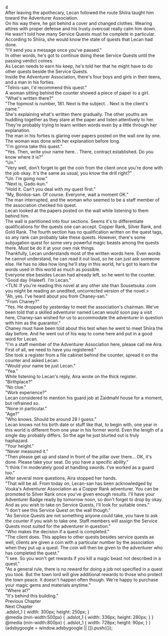 4<br/>
After leaving the apothecary, Lecan followed the route Shiira taught him toward the Adventurer Association.<br/>
On his way there, he got behind a cover and changed clothes. Wearing attires with proper defense and his trusty overcoat really calm him down.<br/>
He wasn't told how many Service Quests must he complete in particular.<br/>
According to Shiira, she would know the state of quests that Lecan had done.<br/>
"I'll send you a message once you've passed."<br/>
In other words, he's got to continue doing these Service Quests until the passing verdict comes.<br/>
As Lecan needs to earn his keep, he's told her that he might have to do other quests beside the Service Quests.<br/>
Inside the Adventurer Association, there's four boys and girls in their teens, and a man in his forties.<br/>
"Telnis-san, I'd recommend this quest."<br/>
A woman sitting behind the counter showed a piece of paper to a girl.<br/>
"What's written there?"<br/>
"The topmost is number, 181. Next is the subject. <Warehouse Cleaning>. Next is the client's name."<br/>
She's explaining what's written there gradually. The other youths are huddling together as they stare at the paper and listen attentively to her. They're probably trying to learn written words even by a little through her explanation.<br/>
The man in his forties is glaring over papers posted on the wall one by one.<br/>
The woman was done with her explanation before long.<br/>
"I'm gonna take this quest."<br/>
"Yes. Then, write your name here. <Telnis Accepted. Aira Received>. There, contract established. Do you know where it is?"<br/>
"Un."<br/>
"Very well, don't forget to get the coin from the client once you're done with the job okay. It's the same as usual, you know the drill right?"<br/>
"Un. I'm going now."<br/>
"Next is, Gado-kun."<br/>
"Hold it. Can't you deal with my quest first."<br/>
"My, Bordos-san. Of course. Everyone, wait a moment OK."<br/>
The man interrupted, and the woman who seemed to be a staff member of the association checked his quest.<br/>
Lecan looked at the papers posted on the wall while listening to them behind him.<br/>
The wall is partitioned into four sections. Seems it's to differentiate qualifications for the quests one can accept. Copper Rank, Silver Rank, and Gold Rank. The fourth section has no qualification written on the quest tags, so any rank can probably take these quests. However, there's some subjugation quest for some very powerful magic beasts among the quests there. Must be do it at your own risk things.<br/>
Thankfully, Lecan understands most of the written words here. Even words he cannot understand, he can read it out loud, so he can just ask someone else. He has no idea how long he'll stay in this world, he's got to learn the words used in this world as much as possible.<br/>
Everyone else besides Lecan had already left, so he went to the counter.<br/>
"Good day (Haleef). I'm Lecan."<br/>
<TLN: If you're reading this novel at any other site than Sousetsuka .com you might be reading an unedited, uncorrected version of the novel.><br/>
"Ah, yes. I've heard about you from Chaney-san."<br/>
"From Chaney?"<br/>
"Yes. He dropped by yesterday to meet the association's chairman. We've been told that a skilled adventurer named Lecan would soon pay a visit here, Chaney-san wished for us to accommodate the adventurer in question with him as the guarantor." <br/>
Chaney must have been told about this test when he went to meet Shiira the day before. And he went out of his way to come here and put in a good word for Lecan.<br/>
"I'm a staff member of the Adventurer Association here, please call me Aira. First of all, we need to have you registered."<br/>
She took a register from a file cabinet behind the counter, spread it on the counter and asked Lecan.<br/>
"Would your name be just Lecan."<br/>
"Yea."<br/>
While listening to Lecan's reply, Aira wrote on the thick register.<br/>
"Birthplace?"<br/>
"No clue."<br/>
"Work experience?"<br/>
Lecan considered to mention his guard job at Zaidmahl house for a moment, but refrained so.<br/>
"None in particular."<br/>
"Age?"<br/>
"Who knows. Should be around 28 I guess."<br/>
Lecan knows not his birth date or stuff like that, to begin with, one year in this world is different from one year in his former world. Even the length of a single day probably differs. So the age he just blurted out is truly haphazard.<br/>
"Your height."<br/>
"Never measured it."<br/>
"Then please get up and stand in front of the pillar over there... OK, it's done. Please take your seat. Do you have a specific ability."<br/>
"I think I'm moderately good at handling swords. I've worked as a guard too."<br/>
After several more questions, Aira stopped her hands.<br/>
"That will be all. From today on, Lecan-san has been acknowledged by Vouka's Adventurer Association as a Copper Rank adventurer. You can be promoted to Silver Rank once you've given enough results. I'll have your Adventurer Badge ready by tomorrow noon, so don't forget to drop by okay. And as you wish to take on Service Quests, I'll look for suitable ones."<br/>
"I don't see this Service Quest on the wall though."<br/>
"As Service Quests are not something anyone could take, you have to ask the counter if you wish to take one. Staff members will assign the Service Quests most suited for the adventurer in question."<br/>
"Who makes the decision if a quest is completed."<br/>
"The client does. This applies to other quests besides service quests as well, clients are given a coin with a particular number by the association when they put up a quest. The coin will then be given to the adventurer who has completed the quest."<br/>
"I see. So you won't get rewards if you kill a magic beast not described in a quest."<br/>
"As a general rule, there is no reward for doing a job not specified in a quest you took. But the town lord will give additional rewards to those who protect the town peace. It doesn't happen often though. We're happy to purchase your magic gems and materials anytime."<br/>
"Where at?"<br/>
"It's behind this building."<br/>
Previous Chapter<br/>
Next Chapter <br/>
.adslot_1 { width: 300px; height: 250px; }<br/>
@media (min-width:500px) { .adslot_1 { width: 336px; height: 280px; } }<br/>
@media (min-width:800px) { .adslot_1 { width: 728px; height: 90px; } }<br/>
(adsbygoogle = window.adsbygoogle || []).push({});<br/>
